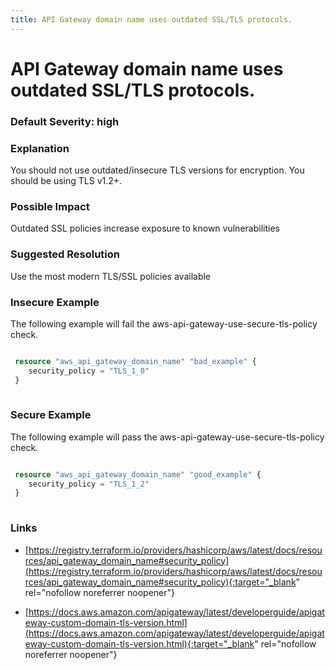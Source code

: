 ```yaml
---
title: API Gateway domain name uses outdated SSL/TLS protocols.
---
```


# API Gateway domain name uses outdated SSL/TLS protocols.

### Default Severity: <span class="severity high">high</span>

### Explanation

You should not use outdated/insecure TLS versions for encryption. You should be using TLS v1.2+.

### Possible Impact
Outdated SSL policies increase exposure to known vulnerabilities

### Suggested Resolution
Use the most modern TLS/SSL policies available


### Insecure Example

The following example will fail the aws-api-gateway-use-secure-tls-policy check.
```terraform

 resource "aws_api_gateway_domain_name" "bad_example" {
 	security_policy = "TLS_1_0"
 }
 
```



### Secure Example

The following example will pass the aws-api-gateway-use-secure-tls-policy check.
```terraform

 resource "aws_api_gateway_domain_name" "good_example" {
 	security_policy = "TLS_1_2"
 }
 
```



### Links


- [https://registry.terraform.io/providers/hashicorp/aws/latest/docs/resources/api_gateway_domain_name#security_policy](https://registry.terraform.io/providers/hashicorp/aws/latest/docs/resources/api_gateway_domain_name#security_policy){:target="_blank" rel="nofollow noreferrer noopener"}

- [https://docs.aws.amazon.com/apigateway/latest/developerguide/apigateway-custom-domain-tls-version.html](https://docs.aws.amazon.com/apigateway/latest/developerguide/apigateway-custom-domain-tls-version.html){:target="_blank" rel="nofollow noreferrer noopener"}



